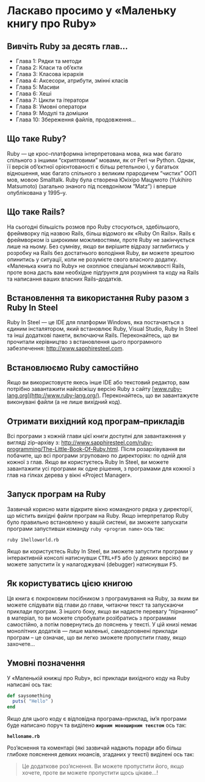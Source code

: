 # Ласкаво просимо у «Маленьку книгу про Ruby»

## Вивчіть Ruby за десять глав…

* Глава 1: Рядки та методи
* Глава 2: Класи та об’єкти
* Глава 3: Класова ієрархія
* Глава 4: Аксесори, атрибути, змінні класів
* Глава 5: Масиви
* Глава 6: Хеші
* Глава 7: Цикли та ітератори
* Глава 8: Умовні оператори
* Глава 9: Модулі та домішки
* Глава 10: Збереження файлів, продовження…

## Що таке Ruby?

Ruby — це крос–платформна інтерпретована мова, яка має багато спільного з іншими “скриптовими” мовами, як от Perl чи Python. Однак, її версія об’єктної орієнтованості є більш ретельною і, у багатьох відношення, має багато спільного з великим прародичем “чистих” ООП мов, мовою Smalltalk. Ruby була створена Юкіхіро Мацумото (Yukihiro Matsumoto) (загально знаного під псевдонімом “Matz”) і вперше опублікована у 1995–у.

## Що таке Rails?

На сьогодні більшість розмов про Ruby стосуються, здебільшого, фреймворку під назвою Rails, більш відомого як «Ruby On Rails». Rails є фреймворком із широкими можливостями, проте Ruby не закінчується лише на ньому. Без сумніву, якщо ви вирішите відразу заглибитись у розробку на Rails без достатнього володіння Ruby, ви можете зрештою опинитись у ситуації, коли не розумієте свого власного додатку. «Маленька книга по Ruby» не охоплює спеціальні можливості Rails, проте вона дасть вам необхідне підґрунтя для розуміння та коду на Rails та написання ваших власних Rails–додатків.

## Встановлення та використання Ruby разом з Ruby In Steel

Ruby In Steel — це IDE для платформи Windows, яка постачається з єдиним інсталятором, який встановлює Ruby, Visual Studio, Ruby In Steel та інші додаткові пакети, включаючи Rails. Переконайтесь, що ви прочитали керівництво з встановлення цього програмного забезпечення: http://www.sapphiresteel.com.

## Встановлюємо Ruby самостійно

Якщо ви використовуєте якесь інше IDE або текстовий редактор, вам потрібно завантажити найсвіжішу версію Ruby з сайту [www.ruby-lang.org](http://www.ruby-lang.org/). Переконайтесь, що ви завантажуєте виконувані файли (а не лише вихідний код).

## Отримати вихідний код програм–прикладів

Всі програми з кожній глави цієї книги доступні для завантаження у вигляді zip–архіву з: http://www.sapphiresteel.com/ruby-programming/The-Little-Book-Of-Ruby.html. Після розархівування ви побачите, що всі програми згруповано по директоріях: по одній для кожної з глав. Якщо ви користуєтесь Ruby In Steel, ви можете завантажити усі програми як одне рішення, з програмами для кожної з глав на гілках дерева у вікні «Project Manager».

## Запуск програм на Ruby

Зазвичай корисно мати відкрите вікно командного рядка у директорії, що містить вихідні файли програм на Ruby. Якщо інтерпретатор Ruby було правильно встановлено у вашій системі, ви зможете запускати програми запустивши команду `ruby <program name>` ось так:

```roby
ruby 1helloworld.rb
```

Якщо ви користуєтесь Ruby In Steel, ви зможете запустити програми у інтерактивній консолі натиснувши <kbd>CTRL+F5</kbd> або (у деяких версіях) ви можете запустити їх у налагоджувачі (debugger) натиснувши <kbd>F5</kbd>.

## Як користуватись цією книгою

Ця книга є покроковим посібником з програмування на Ruby, за яким ви можете слідувати від глави до глави, читаючи текст та запускаючи приклади програм. З іншого боку, якщо ви надаєте перевагу “пірнанню” в матеріал, то ви можете спробувати розібратись з програмами самостійно, а потім повернутись до пояснень у тексті. У цій книзі немає монолітних додатків — лише маленькі, самодоповнені приклади програм – це означає, що ви легко зможете пропустити главу, якщо захочете…

## Умовні позначення

У «Маленькій книжці про Ruby», всі приклади вихідного коду на Ruby написані ось так:

```ruby
def saysomething
  puts( "Hello" )
end
```

Якщо для цього коду є відповідна програма–приклад, ім’я програми буде написано поруч та виділено **`жирним моноширним текстом`** ось так:

**`helloname.rb`**

Роз’яснення та коментарі (які зазвичай надають поради або більш глибоке пояснення деяких нюансів, згаданих у тексті) виділені ось так:

> Це додаткове роз’яснення. Ви можете пропустити його, якщо хочете, проте ви можете пропустити щось цікаве…!

